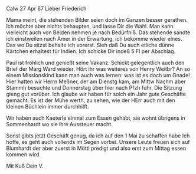  Calw 27 Apr 67
Lieber Friederich

Mama meint, die stehenden Bilder seien doch im Ganzen besser gerathen. Ich möchte aber nichts behaupten, und lasse Dir die Wahl. Man kann vielleicht auch von Beiden nehmen je nach Bedürfniß. Das stehende sandte ich einstweilen nach Amer in der Erwartung, ich bekomme wieder eines. Das wo Du sitzst behalte ich vorerst. Sieh daß Du auch etliche dünne Kärtchen erhaltest für Indien. Ich schicke Dir indeß 5 Fl per Abschlag.

Paul ist fröhlich und genießt seine Vakanz. Schickt gelegentlich auch den Brief der Marg Ward wieder. Hört ihr was weiteres von Henry Weitbr? An so einem Missionskind kann man auch was lernen: was ist es doch um Gnade! 
Hier hatten wir Herrn Meßner, der am Dienstg kam, am Mittw Nachm aber Stammh besuchte und Donnerstag über hier nach Pfzh fuhr. Die Sitzung gieng gut vorüber. Ich glaube wir haben für solch ein Jahr gute Geschäfte gemacht. Es ist der Mühe werth, zu sehen, wie der HErr auch mit den kleinen Büchlein immer durchhilft.

Wir haben auch Kaeterle einmal zum Essen gehabt, sie wohnt übrigens in Sommenhardt wo sie ihre Aussteuer macht.

Sonst gibts jetzt Geschäft genug, da ich auf den 1 Mai zu schaffen habe Ich hoffe, es geht auch vollends im Segen vorbei. Unsere Leute freuen sich auf Blumhardt der aber zuerst in Möttl predigt und also erst zum Mittag essen kommen wird.

 Mit Kuß
 Dein V.
